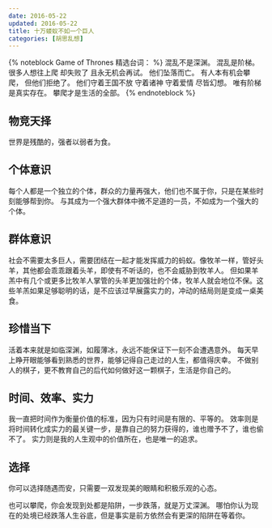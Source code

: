 ```yaml
---
date: 2016-05-22
updated: 2016-05-22
title: 十万蝼蚁不如一个巨人
categories: [胡思乱想]
---
```


{% noteblock Game of Thrones 精选台词： %}
混乱不是深渊。
混乱是阶梯。
很多人想往上爬 却失败了
且永无机会再试。
他们坠落而亡。
有人本有机会攀爬，
但他们拒绝了。
他们守着王国不放
守着诸神
守着爱情
尽皆幻想。
唯有阶梯是真实存在。
攀爬才是生活的全部。
{% endnoteblock %}

<!-- more -->

## 物竞天择

世界是残酷的，强者以弱者为食。



## 个体意识

每个人都是一个独立的个体，群众的力量再强大，他们也不属于你，只是在某些时刻能够帮到你。
与其成为一个强大群体中微不足道的一员，不如成为一个强大的个体。



## 群体意识

社会不需要太多巨人，需要团结在一起才能发挥威力的蚂蚁。像牧羊一样，管好头羊，其他都会乖乖跟着头羊，即使有不听话的，也不会威胁到牧羊人。
但如果羊羔中有几个或更多比牧羊人掌管的头羊更加强壮的个体，牧羊人就会地位不保。这些羊羔如果足够聪明的话，是不应该过早展露实力的，冲动的结局则是变成一桌美食。



## 珍惜当下

活着本来就是如临深渊，如履薄冰，永远不能保证下一刻不会遭遇意外。
每天早上睁开眼能够看到熟悉的世界，能够记得自己走过的人生，都值得庆幸。
不做别人的棋子，更不教育自己的后代如何做好这一颗棋子，生活是你自己的。


## 时间、效率、实力

我一直把时间作为衡量价值的标准，因为只有时间是有限的、平等的。
效率则是将时间转化成实力的最关键一步，是靠自己的努力获得的，谁也赠予不了，谁也偷不了。
实力则是我的人生观中的价值所在，也是唯一的追求。


## 选择

你可以选择随遇而安，只需要一双发现美的眼睛和积极乐观的心态。

也可以攀爬，你会发现到处都是陷阱，一步跌落，就是万丈深渊。
哪怕你认为现在的处境已经跌落人生谷底，但是事实是前方依然会有更深的陷阱在等着你。
